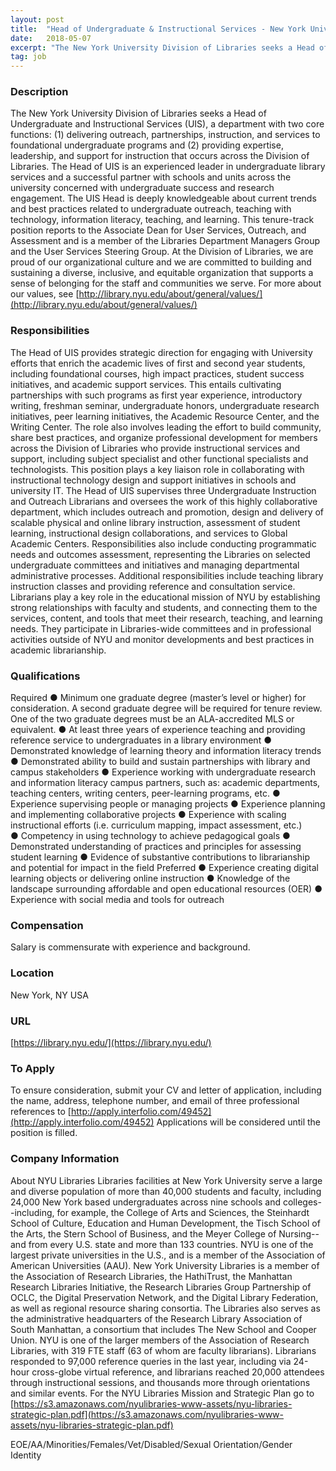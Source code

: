 ```yaml
---
layout: post
title:  "Head of Undergraduate & Instructional Services - New York University"
date:   2018-05-07
excerpt: "The New York University Division of Libraries seeks a Head of Undergraduate and Instructional Services (UIS), a department with two core functions: (1) delivering outreach, partnerships, instruction, and services to foundational undergraduate programs and (2) providing expertise, leadership, and support for instruction that occurs across the Division of Libraries. The..."
tag: job
---
```


### Description   

The New York University Division of Libraries seeks a Head of Undergraduate and Instructional Services (UIS), a department with two core functions: (1) delivering outreach, partnerships, instruction, and services to foundational undergraduate programs and (2) providing expertise, leadership, and support for instruction that occurs across the Division of Libraries.  The Head of UIS is an experienced leader in undergraduate library services and a successful partner with schools and units across the university concerned with undergraduate success and research engagement.  The UIS Head is deeply knowledgeable about current trends and best practices related to undergraduate outreach, teaching with technology, information literacy, teaching, and learning.  This tenure-track position reports to the Associate Dean for User Services, Outreach, and Assessment and is a member of the Libraries Department Managers Group and the User Services Steering Group.
At the Division of Libraries, we are proud of our organizational culture and we are committed to building and sustaining a diverse, inclusive, and equitable organization that supports a sense of belonging for the staff and communities we serve. For more about our values, see [http://library.nyu.edu/about/general/values/](http://library.nyu.edu/about/general/values/)


### Responsibilities   

The Head of UIS provides strategic direction for engaging with University efforts that enrich the academic lives of first and second year students, including foundational courses, high impact practices, student success initiatives, and academic support services.  This entails cultivating partnerships with such programs as first year experience, introductory writing, freshman seminar, undergraduate honors, undergraduate research initiatives, peer learning initiatives, the Academic Resource Center, and the Writing Center. The role also involves leading the effort to build community, share best practices, and organize professional development for members across the Division of Libraries who provide instructional services and support, including subject specialist and other functional specialists and technologists.  This position plays a key liaison role in collaborating with instructional technology design and support initiatives in schools and university IT.
The Head of UIS supervises three Undergraduate Instruction and Outreach Librarians and oversees the work of this highly collaborative department, which includes outreach and promotion, design and delivery of scalable physical and online library instruction, assessment of student learning, instructional design collaborations, and services to Global Academic Centers.  Responsibilities also include conducting programmatic needs and outcomes assessment, representing the Libraries on selected undergraduate committees and initiatives and managing departmental administrative processes.  Additional responsibilities include teaching library instruction classes and providing reference and consultation service. 
Librarians play a key role in the educational mission of NYU by establishing strong relationships with faculty and students, and connecting them to the services, content, and tools that meet their research, teaching, and learning needs.  They participate in Libraries-wide committees and in professional activities outside of NYU and monitor developments and best practices in academic librarianship. 


### Qualifications   

Required
●	Minimum one graduate degree (master’s level or higher) for consideration.  A second graduate degree will be required for tenure review. One of the two graduate degrees must be an ALA-accredited MLS or equivalent.
●	At least three years of experience teaching and providing reference service to undergraduates in a library environment
●	Demonstrated knowledge of learning theory and information literacy trends
●	Demonstrated ability to build and sustain partnerships with library and campus stakeholders 
●	Experience working with undergraduate research and information literacy campus partners, such as: academic departments, teaching centers, writing centers, peer-learning programs, etc.
●	Experience supervising people or managing projects
●	Experience planning and implementing collaborative projects
●	Experience with scaling instructional efforts (i.e. curriculum mapping, impact assessment, etc.)  
●	Competency in using technology to achieve pedagogical goals
●	Demonstrated understanding of practices and principles for assessing student learning
●	Evidence of substantive contributions to librarianship and potential for impact in the field
Preferred
●	Experience creating digital learning objects or delivering online instruction
●	Knowledge of the landscape surrounding affordable and open educational resources (OER)
●	Experience with social media and tools for outreach


### Compensation   

Salary is commensurate with experience and background. 


### Location   

New York, NY USA


### URL   

[https://library.nyu.edu/](https://library.nyu.edu/)

### To Apply   

To ensure consideration, submit your CV and letter of application, including the name, address, telephone number, and email of three professional references to [http://apply.interfolio.com/49452](http://apply.interfolio.com/49452) Applications will be considered until the position is filled.


### Company Information   

About NYU Libraries
Libraries facilities at New York University serve a large and diverse population of more than 40,000 students and faculty, including 24,000 New York based undergraduates across nine schools and colleges--including, for example, the College of Arts and Sciences, the Steinhardt School of Culture, Education and Human Development, the Tisch School of the Arts, the Stern School of Business, and the Meyer College of Nursing--and from every U.S. state and more than 133 countries.  NYU is one of the largest private universities in the U.S., and is a member of the Association of American Universities (AAU).  New York University Libraries is a member of the Association of Research Libraries, the HathiTrust, the Manhattan Research Libraries Initiative, the Research Libraries Group Partnership of OCLC, the Digital Preservation Network, and the Digital Library Federation, as well as regional resource sharing consortia.  The Libraries also serves as the administrative headquarters of the Research Library Association of South Manhattan, a consortium that includes The New School and Cooper Union.
NYU is one of the larger members of the Association of Research Libraries, with 319 FTE staff (63 of whom are faculty librarians).  Librarians responded to 97,000 reference queries in the last year, including via 24-hour cross-globe virtual reference, and librarians reached 20,000 attendees through instructional sessions, and thousands more through orientations and similar events. 
 For the NYU Libraries Mission and Strategic Plan go to  [https://s3.amazonaws.com/nyulibraries-www-assets/nyu-libraries-strategic-plan.pdf](https://s3.amazonaws.com/nyulibraries-www-assets/nyu-libraries-strategic-plan.pdf)

EOE/AA/Minorities/Females/Vet/Disabled/Sexual Orientation/Gender Identity



